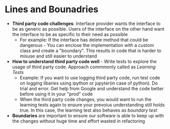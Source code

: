 # Lines and Bounadries

* **Third party code challenges**: Interface provider wants the interface to be as generic as possible. Users of the interface on the other hand want the interface to be as specific to their need as possible
    * For example: If the interface has delete method that could be dangerous - You can enclose  the implementation with a custom class and create a "boundary". This results in code that is harder to misuse and still easier to understand
* **How to understand third party code well** - Write tests to explore the usage of third party code. Approach commmonly called as *Learning Tests*
    * Example: If you want to use logging third party code, run test code on logging libaries using ipython or jupyter(in case of python). Do trial and error. Get help from Google and understand the code better before using it in your "prod" code
    * When the third party code changes, you would want to run the learning tests again to ensure your prevoius understanding still holds true. In this case, the learning test also behaves as *boundary test*
* **Boundaries** are important to ensure our software is able to keep up with the changes without huge time and effort wasted in refactoring
